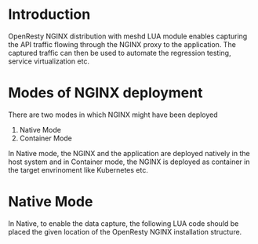 # Introduction

OpenResty NGINX distribution with meshd LUA module enables capturing the API traffic flowing through the NGINX proxy to the application. The captured traffic can then be used to automate the regression testing, service virtualization etc.

# Modes of NGINX deployment

There are two modes in which NGINX might have been deployed

1. Native Mode
2. Container Mode

In Native mode, the NGINX and the application are deployed natively in the host system and in Container mode, the NGINX is deployed as container in the target envrinoment like Kubernetes etc.

# Native Mode

In Native, to enable the data capture, the following LUA code should be placed the given location of the OpenResty NGINX installation structure. 
